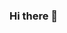 ### Hi there 👋

<!--
**skar-hack80/skar-hack80** is a ✨ _special_ ✨ repository because its `README.md` (this file) appears on your GitHub profile.
################################################
YouTube:https://youtube.com/channel/UC9lZ1luKm9i5986DHmbLG9w
Here are some ideas to get you started:

- 🔭 I’m currently working on ...
- 🌱 I’m currently learning ...
- 👯 I’m looking to collaborate on ...
- 🤔 I’m looking for help with ...
- 💬 Ask me about ...
- 📫 How to reach me: ...
- 😄 Pronouns: ...
- ⚡ Fun fact: ...
-->
